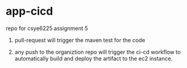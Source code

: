 # app-cicd
repo for csye6225 assignment 5

1. pull-request will trigger the maven test for the code

2. any push to the organiztion repo will trigger the ci-cd workflow to automatically build and deploy the artifact to the ec2 instance.
